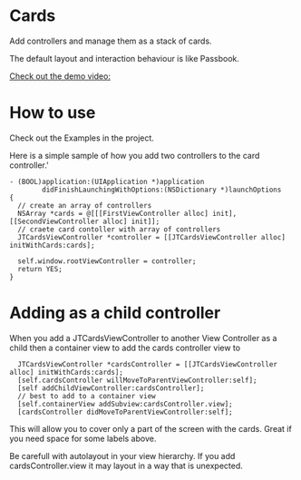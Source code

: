 Cards
=====

Add controllers and manage them as a stack of cards.

The default layout and interaction behaviour is like Passbook.

[Check out the demo video:](http://youtu.be/81RvFKFfCUk)

How to use
==========

Check out the Examples in the project.

Here is a simple sample of how you add two controllers to the card controller.'


    - (BOOL)application:(UIApplication *)application 
            didFinishLaunchingWithOptions:(NSDictionary *)launchOptions
    {
      // create an array of controllers
      NSArray *cards = @[[[FirstViewController alloc] init], [[SecondViewController alloc] init]];
      // craete card contoller with array of controllers
      JTCardsViewController *controller = [[JTCardsViewController alloc] initWithCards:cards];
      
      self.window.rootViewController = controller;
      return YES;
    }


Adding as a child controller
==============

When you add a JTCardsViewController to another View Controller as a child then a container view to add the cards controller view to

      JTCardsViewController *cardsController = [[JTCardsViewController alloc] initWithCards:cards];
      [self.cardsController willMoveToParentViewController:self];
      [self addChildViewController:cardsController];
      // best to add to a container view 
      [self.containerView addSubview:cardsController.view];
      [cardsController didMoveToParentViewController:self];

This will allow you to cover only a part of the screen with the cards. Great if you need space for some labels above.

Be carefull with autolayout in your view hierarchy. If you add cardsController.view it may layout in a way that is unexpected.
